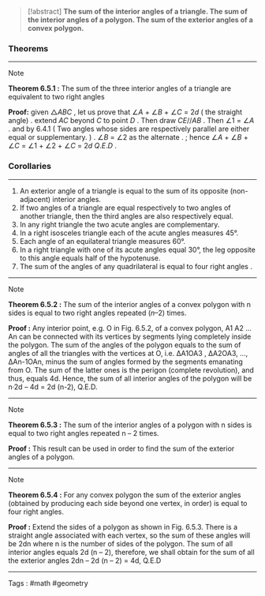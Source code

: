 > [!abstract] 
> **The sum of the interior angles of a triangle. The sum of the interior angles of a polygon. The sum of the exterior angles of a convex polygon.**

### Theorems
___

> [!note] 
> **Theorem 6.5.1 :** The sum of the three interior angles of a triangle are equivalent to two right angles 

**Proof:**  given $\triangle ABC$  , let us prove that $\angle{A}$  + $\angle{B}$   + $\angle{C}$  = $2d$ ( the straight angle) . extend $AC$ beyond $C$ to point $D$ . Then draw $CE  // AB$  . Then $\angle{1}$ = $\angle{A}$ . and by $6.4.1$ ( Two angles whose sides are respectively parallel are either equal or supplementary. ) . $\angle{B}$ = $\angle{2}$ as the alternate . ; hence $\angle{A}$ + $\angle{B}$ + $\angle{C}$ = $\angle{1}$ + $\angle{2}$ + $\angle{C}$ = $2d$  $Q.E.D$ . 

### Corollaries 
___
1. An exterior angle of a triangle is equal to the sum of its opposite (non-adjacent) interior angles.
2. If two angles of a triangle are equal respectively to two angles of another triangle, then the third angles are also respectively equal.
3. In any right triangle the two acute angles are complementary.
4. In a right isosceles triangle each of the acute angles measures 45°.
5. Each angle of an equilateral triangle measures 60°.
6. In a right triangle with one of its acute angles equal 30°, the leg opposite to this angle equals half of the hypotenuse.
7. The sum of the angles of any quadrilateral is equal to four right angles . 

____

> [!note] 
> **Theorem 6.5.2 :** The sum of the interior angles of a convex polygon with n sides is equal to two right angles repeated $(n – 2)$ times.


**Proof :**   Any interior point, e.g. O in Fig. 6.5.2, of a convex polygon, A1 A2 … An can be connected with its vertices by segments lying completely inside the polygon. The sum of the angles of the polygon equals to the sum of angles of all the triangles with the vertices at O, i.e. ΔA1OA3 , ΔA2OA3, …, ΔAn-1OAn, minus the sum of angles formed by the segments emanating from O. The sum of the latter ones is the perigon (complete revolution), and thus, equals 4d. Hence, the sum of all interior angles of the polygon will be n·2d – 4d = 2d (n-2), Q.E.D.

____
> [!note] 
> **Theorem 6.5.3 :** The sum of the interior angles of a polygon with n sides is equal to two right angles repeated n – 2 times. 

**Proof :** This result can be used in order to find the sum of the exterior angles of a polygon.

____
> [!note] 
> **Theorem 6.5.4 :** For any convex polygon the sum of the exterior angles (obtained by producing each side beyond one vertex, in order) is equal to four right angles. 

**Proof :** Extend the sides of a polygon as shown in Fig. 6.5.3. There is a straight angle associated with each vertex, so the sum of these angles will be 2dn where n is the number of sides of the polygon. The sum of all interior angles equals 2d (n – 2), therefore, we shall obtain for the sum of all the exterior angles 2dn – 2d (n – 2) = 4d, Q.E.D




____
Tags : #math #geometry